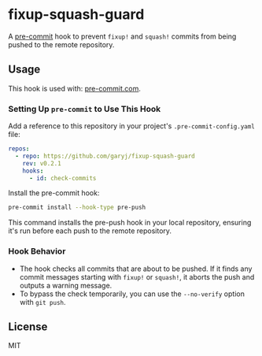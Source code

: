 # fixup-squash-guard

A [pre-commit](https://pre-commit.com/) hook to prevent `fixup!` and `squash!` commits from being pushed to the remote
repository.

## Usage

This hook is used with: [pre-commit.com](https://pre-commit.com/).

### Setting Up `pre-commit` to Use This Hook

Add a reference to this repository in your project's `.pre-commit-config.yaml` file:

```yaml
repos:
  - repo: https://github.com/garyj/fixup-squash-guard
    rev: v0.2.1
    hooks:
      - id: check-commits
```

Install the pre-commit hook:

```bash
pre-commit install --hook-type pre-push
```

This command installs the pre-push hook in your local repository, ensuring it's run before each push to the remote
repository.

### Hook Behavior

- The hook checks all commits that are about to be pushed. If it finds any commit messages starting with `fixup!` or
  `squash!`, it aborts the push and outputs a warning message.
- To bypass the check temporarily, you can use the `--no-verify` option with `git push`.

## License

MIT
